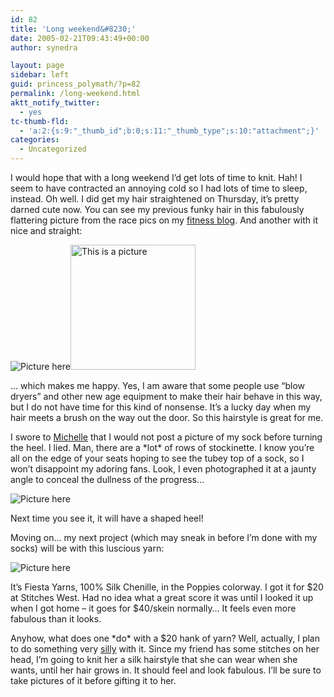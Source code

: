 ```yaml
---
id: 82
title: 'Long weekend&#8230;'
date: 2005-02-21T09:43:49+00:00
author: synedra

layout: page
sidebar: left
guid: princess_polymath/?p=82
permalink: /long-weekend.html
aktt_notify_twitter:
  - yes
tc-thumb-fld:
  - 'a:2:{s:9:"_thumb_id";b:0;s:11:"_thumb_type";s:10:"attachment";}'
categories:
  - Uncategorized
---
```

I would hope that with a long weekend I&#8217;d get lots of time to knit. Hah! I seem to have contracted an annoying cold so I had lots of time to sleep, instead. Oh well. I did get my hair straightened on Thursday, it&#8217;s pretty darned cute now. You can see my previous funky hair in this fabulously flattering picture from the race pics on my [fitness blog](http://fitness.domestigirl.com/). And another with it nice and straight:
  
 ![Picture here](http://www.perlgoddess.com/blog/images/mehair.jpg)<img alt="This is a picture" src="http://www.perlgoddess.com/blog/images/DSCN0531.JPG.jpg" height="200" />
  
&#8230; which makes me happy. Yes, I am aware that some people use &#8220;blow dryers&#8221; and other new age equipment to make their hair behave in this way, but I do not have time for this kind of nonsense. It&#8217;s a lucky day when my hair meets a brush on the way out the door. So this hairstyle is great for me.
  
I swore to [Michelle](http://fickleknitterfiend.blogspot.com) that I would not post a picture of my sock before turning the heel. I lied. Man, there are a \*lot\* of rows of stockinette. I know you&#8217;re all on the edge of your seats hoping to see the tubey top of a sock, so I won&#8217;t disappoint my adoring fans. Look, I even photographed it at a jaunty angle to conceal the dullness of the progress&#8230;
  
![Picture here](http://www.perlgoddess.com/blog/images/sock_5in.jpg)
  
Next time you see it, it will have a shaped heel!
  
Moving on&#8230; my next project (which may sneak in before I&#8217;m done with my socks) will be with this luscious yarn:
  
![Picture here](http://www.perlgoddess.com/blog/images/fiesta.jpg)
  
It&#8217;s Fiesta Yarns, 100% Silk Chenille, in the Poppies colorway. I got it for $20 at Stitches West. Had no idea what a great score it was until I looked it up when I got home &#8211; it goes for $40/skein normally&#8230; It feels even more fabulous than it looks.
  
Anyhow, what does one \*do\* with a $20 hank of yarn? Well, actually, I plan to do something very [silly](http://knitty.com/ISSUEfall04/PATThallowig.html) with it. Since my friend has some stitches on her head, I&#8217;m going to knit her a silk hairstyle that she can wear when she wants, until her hair grows in. It should feel and look fabulous. I&#8217;ll be sure to take pictures of it before gifting it to her.